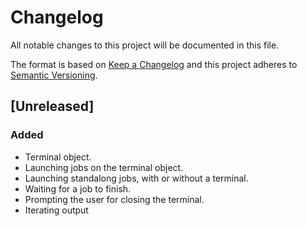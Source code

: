 # Changelog
All notable changes to this project will be documented in this file.

The format is based on [Keep a Changelog](http://keepachangelog.com/en/1.0.0/)
and this project adheres to [Semantic Versioning](http://semver.org/spec/v2.0.0.html).

## [Unreleased]
### Added
- Terminal object.
- Launching jobs on the terminal object.
- Launching standalong jobs, with or without a terminal.
- Waiting for a job to finish.
- Prompting the user for closing the terminal.
- Iterating output
